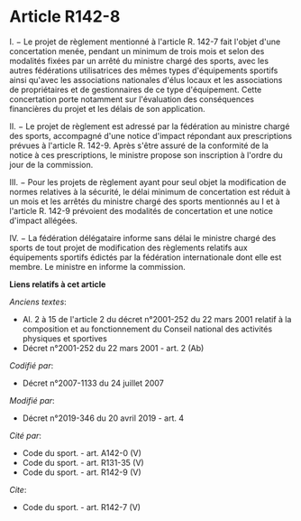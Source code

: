 # Article R142-8

I. − Le projet de règlement mentionné à l'article R. 142-7 fait l'objet d'une concertation menée, pendant un minimum de trois
mois et selon des modalités fixées par un arrêté du ministre chargé des sports, avec les autres fédérations utilisatrices des
mêmes types d'équipements sportifs ainsi qu'avec les associations nationales d'élus locaux et les associations de
propriétaires et de gestionnaires de ce type d'équipement. Cette concertation porte notamment sur l'évaluation des
conséquences financières du projet et les délais de son application.

II. − Le projet de règlement est adressé par la fédération au ministre chargé des sports, accompagné d'une notice d'impact
répondant aux prescriptions prévues à l'article R. 142-9. Après s'être assuré de la conformité de la notice à ces
prescriptions, le ministre propose son inscription à l'ordre du jour de la commission.

III. − Pour les projets de règlement ayant pour seul objet la modification de normes relatives à la sécurité, le délai
minimum de concertation est réduit à un mois et les arrêtés du ministre chargé des sports mentionnés au I et à l'article R.
142-9 prévoient des modalités de concertation et une notice d'impact allégées.

IV. − La fédération délégataire informe sans délai le ministre chargé des sports de tout projet de modification des
règlements relatifs aux équipements sportifs édictés par la fédération internationale dont elle est membre. Le ministre en
informe la commission.

**Liens relatifs à cet article**

_Anciens textes_:

  - Al. 2 à 15 de l'article 2 du décret n°2001-252 du 22 mars 2001 relatif à la composition et au fonctionnement du Conseil national des activités physiques et sportives
  - Décret n°2001-252 du 22 mars 2001 - art. 2 (Ab)

_Codifié par_:

  - Décret n°2007-1133 du 24 juillet 2007

_Modifié par_:

  - Décret n°2019-346 du 20 avril 2019 - art. 4

_Cité par_:

  - Code du sport. - art. A142-0 (V)
  - Code du sport. - art. R131-35 (V)
  - Code du sport. - art. R142-9 (V)

_Cite_:

  - Code du sport. - art. R142-7 (V)

